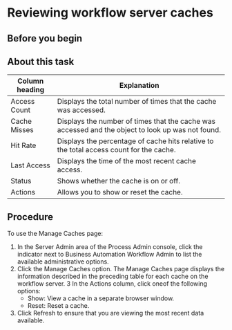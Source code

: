 # Reviewing workflow server caches

## Before you begin

## About this task

| Column heading   | Explanation                                                                                       |
|------------------|---------------------------------------------------------------------------------------------------|
| Access Count     | Displays the total number of times that the cache was accessed.                                   |
| Cache Misses     | Displays the number of times that the cache was accessed and the object to look up was not found. |
| Hit Rate         | Displays the percentage of cache hits relative to the total access count for the cache.           |
| Last Access      | Displays the time of the most recent cache access.                                                |
| Status           | Shows whether the cache is on or off.                                                             |
| Actions          | Allows you to show or reset the cache.                                                            |

## Procedure

To use the Manage Caches page:

1. In the Server Admin area of the Process Admin console,
click the indicator next to Business Automation Workflow Admin to
list the available administrative options.
2. Click the Manage Caches option.
The Manage Caches page displays the information described
in the preceding table for each cache on the workflow server.
3 In the Actions column, click oneof the following options:
    - Show: View a cache in a separate browser
window.
    - Reset: Reset a cache.
4. Click Refresh to ensure that you
are viewing the most recent data available.